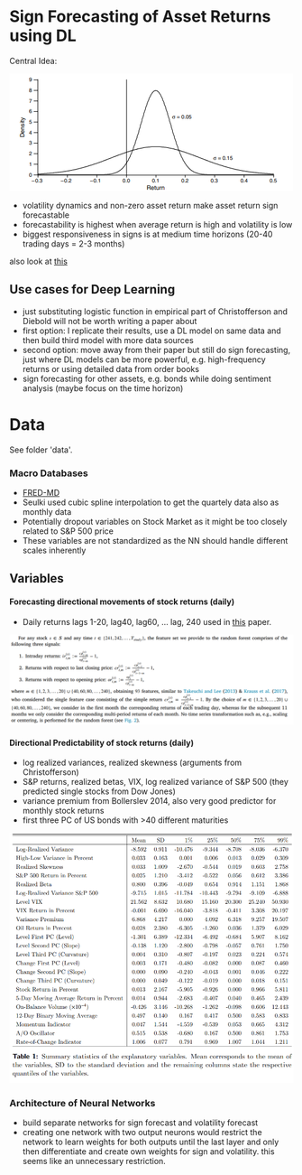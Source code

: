 # Sign Forecasting of Asset Returns using DL

Central Idea: 

![alt text](img/basic_idea.png)

- volatility dynamics and non-zero asset return make asset return sign forecastable
- forecastability is highest when average return is high and volatility is low
- biggest responsiveness in signs is at medium time horizons (20-40 trading days = 2-3 months)


also look at [this](https://www.sciencedirect.com/science/article/pii/S106294081730400X?casa_token=y68X7c_uhg8AAAAA:yBf9pr5pouUoMQ0M-ni2ZGBplqIOhsoDMeLGgn0DPkdHEIq4AAJ7_TWebZhtmtDVMMpR3ea_rsU)

## Use cases for Deep Learning
- just substituting logistic function in empirical part of Christofferson and Diebold will not be worth writing a paper about
- first option: I replicate their results, use a DL model on same data and then build third model with more data sources
- second option: move away from their paper but still do sign forecasting, just where DL models can be more powerful, e.g. high-frequency returns or using detailed data from order books
- sign forecasting for other assets, e.g. bonds while doing sentiment analysis (maybe focus on the time horizon)


# Data

See folder 'data'.

### Macro Databases 
- [FRED-MD](https://www.stlouisfed.org/research/economists/mccracken/fred-databases)
- Seulki used cubic spline interpolation to get the quartely data also as monthly data
- Potentially dropout variables on Stock Market as it might be too closely related to S&P 500 price
- These variables are not standardized as the NN should handle different scales inherently

## Variables
#### Forecasting directional movements of stock returns (daily)
- Daily returns lags 1-20, lag40, lag60, ... lag, 240 used in [this](https://pdf.sciencedirectassets.com/273054/1-s2.0-S1544612322X00032/1-s2.0-S1544612321003202/main.pdf?X-Amz-Security-Token=IQoJb3JpZ2luX2VjEJ%2F%2F%2F%2F%2F%2F%2F%2F%2F%2F%2FwEaCXVzLWVhc3QtMSJHMEUCIQDvb7kARhedri2mkifmQ6YA6GQ%2BsWiICTXxzzRmuJ1XWgIgNirfMh8FDamOSBCqwYbp4HrgdSx7F5jJjkjgRSv6RDgqswUISBAFGgwwNTkwMDM1NDY4NjUiDDlj6kxrnJjqpj9%2FKyqQBXfF574aKoqSO%2FvTboHoo9u0WYQndP%2BzU4Wpzp0GaGoqTitW4nGBxyoXDlFCcmetFx7uN8znh9FJGYhP1j49DnTL1x1Fz08wsQhnlZxhk7gnifwxUhed7LV9kEGij%2BBdODR%2BY%2B8wywKcShut0VolnHT0ZxAI9rq9sevw7iV4OY3U4dxAIg8tsr1220t5%2BmvctgZensyKPy18zMWQQ3OhtVP2X8%2B4z%2F6OqfdRh7n1FOSFrnddAJSOeOBCL%2FXit8%2FlawE9h5ekx6MTCTEjBfIAI5bdC7s0whUZsRhabe26l%2BxNSchBbuUNvDhv0sOMNhuacnyeX5PC6kx3NVSfjG7cwygdoy5TQpTBjr8Bv1FU6PbqgBjbEFk4pIi9jq7MLQn%2FIq6IRsfe6MyFD4E2dYBvyDASpCap5MOf4QplXq%2BTVbV3%2FvHR%2BhwNJiym8BeSTk5yPJGkJp9CfgHc9uT7BGw87jcRqUAnaRb1z%2FEsFbLjyah%2BykUvF1K8FVPWMP4KeMHu169nhSOVtj5VlM33ThZ9jvp6cqSOR6z7fPz1jloBqQ1uV6saglhdiuBS%2FObFlQ%2F5HjImUQNRcHlpMuaA3pcpNYFtj31M%2Bm18YyV10uhYN5dqk3aM%2F4zNXJtMcf1HI%2FPVoaPnPGTopYHHVpmeRg0j5XR8N7zz5tZEWeI4iNzYT6MYQqPweuPUwH1t0H538NjhRGBdL5fpe9isPiwclXAbX7S%2FR8qRad%2FlgRaMojF%2BsK4DyHy009S2GhIeEjVtEDI98Am7pkH78JdLtjXl%2BEaRqbWr0oOUhdVfS%2Fq9bWDbefe%2BCWd%2BTDSrR1o1tWb1yOdPYkW44o8lTfhh3fJoBNt%2FR0PUq53eZinhHaVVAZkPbUKpMPuktMcGOrEBLce%2FpD82zji8qYqWWudGI2KetK2rf3ibURMConDkfOgTsvKhx1%2FvHtApKbPPssLQc2v81J8zvSiTXcNoPDBXfEAbFoC1PeTOdmsWXmG1auesEpHUw9Rl3DIJL3qVNmXyNu72ME8387NHopCW36JZdbN2uSak24cTfhjOhUrOaEAJCz%2B%2B2fduy6TIYMGHOz%2BZ6hSbklbInvpeuSHoEHidcEHLgkD6xLlUghGhWSQOtSMs&X-Amz-Algorithm=AWS4-HMAC-SHA256&X-Amz-Date=20251013T154201Z&X-Amz-SignedHeaders=host&X-Amz-Expires=300&X-Amz-Credential=ASIAQ3PHCVTYRE6DBNH5%2F20251013%2Fus-east-1%2Fs3%2Faws4_request&X-Amz-Signature=1deb177052509cf051bb9147f2f5e26d9344c4d484454cdf9b14595f6c34f10c&hash=a20690de278e1cdb0c78ddd640ec779b2e024cf2894ecb63b1d7c078e6ef9f54&host=68042c943591013ac2b2430a89b270f6af2c76d8dfd086a07176afe7c76c2c61&pii=S1544612321003202&tid=spdf-8012b1d0-4b20-426b-b223-3f88be022e2f&sid=510151aa67e462423919b33547c6ea2f32c9gxrqb&type=client&tsoh=d3d3LnNjaWVuY2VkaXJlY3QuY29t&rh=d3d3LnNjaWVuY2VkaXJlY3QuY29t&ua=1e015c5b0b0809560000&rr=98dff1cb194f6add&cc=de) paper.

![alt text](img/image.png)

#### Directional Predictability of stock returns (daily)
- log realized variances, realized skewness (arguments from Christofferson)
- S&P returns, realized betas, VIX, log realized variance of S&P 500 (they predicted single stocks from Dow Jones)
- variance premium from Bollerslev 2014, also very good predictor for monthly stock returns
- first three PC of US bonds with >40 different maturities

![alt text](img/image-1.png)



### Architecture of Neural Networks
- build separate networks for sign forecast and volatility forecast
- creating one network with two output neurons would restrict the network to learn weights for both outputs until the last layer and only then differentiate and create own weights for sign and volatility. this seems like an unnecessary restriction.